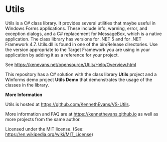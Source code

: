 # Utils

Utils is a C\# class library. It provides several utilities that maybe useful in Windows Forms applications. These include info, warning, error, and exception dialogs, and a C# replacement for MessageBox, which is a native application. The class library has versions for .NET 5 and for .NET Framework 4.7. Utils.dll is found in one of the bin/Release directories. Use the version appropriate to the Target Framework you are using in your application by adding it as a reference for your project. 

See https://kenevans.net/opensource/Utils/Help/Overview.html

This repository has a C# solution with the class library **Utils** project and a Winforms demo project **Utils Demo** that demonstrates the usage of the classes in the library.

**More Information**

Utils is hosted at https://github.com/KennethEvans/VS-Utils.

More information and FAQ are at https://kennethevans.github.io as well as more projects from the same author.

Licensed under the MIT license. (See: https://en.wikipedia.org/wiki/MIT_License)